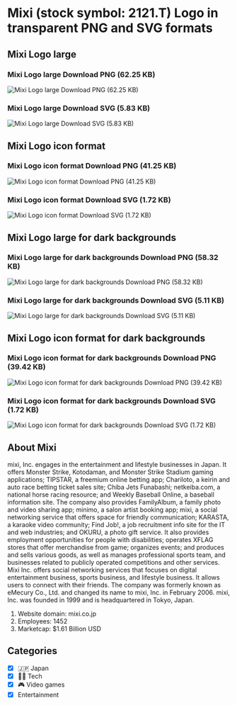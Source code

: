 # Mixi (stock symbol: 2121.T) Logo in transparent PNG and SVG formats

## Mixi Logo large

### Mixi Logo large Download PNG (62.25 KB)

![Mixi Logo large Download PNG (62.25 KB)](/img/orig/2121.T_BIG-69e287fb.png)

### Mixi Logo large Download SVG (5.83 KB)

![Mixi Logo large Download SVG (5.83 KB)](/img/orig/2121.T_BIG-29154db1.svg)

## Mixi Logo icon format

### Mixi Logo icon format Download PNG (41.25 KB)

![Mixi Logo icon format Download PNG (41.25 KB)](/img/orig/2121.T-5bad8339.png)

### Mixi Logo icon format Download SVG (1.72 KB)

![Mixi Logo icon format Download SVG (1.72 KB)](/img/orig/2121.T-4601cf90.svg)

## Mixi Logo large for dark backgrounds

### Mixi Logo large for dark backgrounds Download PNG (58.32 KB)

![Mixi Logo large for dark backgrounds Download PNG (58.32 KB)](/img/orig/2121.T_BIG.D-e03a688b.png)

### Mixi Logo large for dark backgrounds Download SVG (5.11 KB)

![Mixi Logo large for dark backgrounds Download SVG (5.11 KB)](/img/orig/2121.T_BIG.D-95be26cf.svg)

## Mixi Logo icon format for dark backgrounds

### Mixi Logo icon format for dark backgrounds Download PNG (39.42 KB)

![Mixi Logo icon format for dark backgrounds Download PNG (39.42 KB)](/img/orig/2121.T.D-dc4a636d.png)

### Mixi Logo icon format for dark backgrounds Download SVG (1.72 KB)

![Mixi Logo icon format for dark backgrounds Download SVG (1.72 KB)](/img/orig/2121.T.D-74980b6c.svg)

## About Mixi

mixi, Inc. engages in the entertainment and lifestyle businesses in Japan. It offers Monster Strike, Kotodaman, and Monster Strike Stadium gaming applications; TIPSTAR, a freemium online betting app; Chariloto, a keirin and auto race betting ticket sales site; Chiba Jets Funabashi; netkeiba.com, a national horse racing resource; and Weekly Baseball Online, a baseball information site. The company also provides FamilyAlbum, a family photo and video sharing app; minimo, a salon artist booking app; mixi, a social networking service that offers space for friendly communication; KARASTA, a karaoke video community; Find Job!, a job recruitment info site for the IT and web industries; and OKURU, a photo gift service. It also provides employment opportunities for people with disabilities; operates XFLAG stores that offer merchandise from game; organizes events; and produces and sells various goods, as well as manages professional sports team, and businesses related to publicly operated competitions and other services. Mixi Inc. offers social networking services that focuses on digital entertainment business, sports business, and lifestyle business. It allows users to connect with their friends. The company was formerly known as eMecury Co., Ltd. and changed its name to mixi, Inc. in February 2006. mixi, Inc. was founded in 1999 and is headquartered in Tokyo, Japan.

1. Website domain: mixi.co.jp
2. Employees: 1452
3. Marketcap: $1.61 Billion USD


## Categories
- [x] 🇯🇵 Japan
- [x] 👩‍💻 Tech
- [x] 🎮 Video games
- [x] Entertainment
